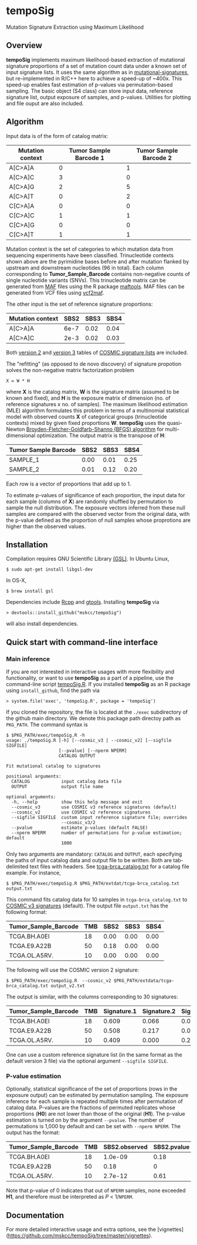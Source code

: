 # tempoSig
Mutation Signature Extraction using Maximum Likelihood

## Overview
**tempoSig** implements maximum likelihood-based extraction of mutational signature proportions of a set of mutation count data under a known set of input signature lists. It uses the same algorithm as in [mutational-signatures](https://github.com/mskcc/mutation-signatures), but re-implemented in R/C++ here to achieve a speed-up of ~400x. This speed-up enables fast estimation of p-values via permutation-based sampling. The basic object (S4 class) can store input data, reference signature list, output exposure of samples, and p-values. Utilities for plotting and file ouput are also included. 

## Algorithm
Input data is of the form of catalog matrix:

Mutation context | Tumor Sample Barcode 1 | Tumor Sample Barcode 2
---------------- | ---------------------- | ----------------------
A[C>A]A          |                      0 |                      1
A[C>A]C          |                      3 |                      0
A[C>A]G          |                      2 |                      5
A[C>A]T          |                      0 |                      2
C[C>A]A          |                      0 |                      0
C[C>A]C          |                      1 |                      1
C[C>A]G          |                      0 |                      0
C[C>A]T          |                      1 |                      1

Mutation context is the set of categories to which mutation data from sequencing experiments have been classified. Trinucleotide contexts shown above are the pyrimidine bases before and after mutation flanked by upstream and downstream nucleotides (96 in total). Each column corresponding to **Tumor_Sample_Barcode** contains non-negative counts of single nucleotide variants (SNVs). This trinucleotide matrix can be generated from [MAF](https://docs.gdc.cancer.gov/Data/File_Formats/MAF_Format/) files using the R package [maftools](https://bioconductor.org/packages/maftools/). MAF files can be generated from VCF files using [vcf2maf](https://github.com/mskcc/vcf2maf).

The other input is the set of reference signature proportions:

Mutation context | SBS2 | SBS3 | SBS4
---------------- | ---- | ---- | ----
A[C>A]A          | 6e-7 | 0.02 | 0.04
A[C>A]C          | 2e-3 | 0.02 | 0.03

Both [version 2](https://github.com/mskcc/tempoSig/edit/master/inst/extdata/COSMIC_SNV_signatures_v2.txt) and [version 3](https://github.com/mskcc/tempoSig/edit/master/inst/extdata/COSMIC_SBS_signatures-v3.txt) tables of [COSMIC signature lists](https://cancer.sanger.ac.uk/cosmic/signatures) are included.

The "refitting" (as opposed to de novo discovery) of signature propotion solves the non-negative matrix factorization problem

    X = W * H
    
where **X** is the catalog matrix, **W** is the signature matrix (assumed to be known and fixed), and **H** is the exposure matrix of dimension (no. of reference signatures x no. of samples). The maximum likelihood estimation (MLE) algorithm formulates this problem in terms of a multinomial statistical model with observed counts **X** of categorical groups (trinucleotide contexts) mixed by given fixed proportions **W**. **tempoSig** uses the quasi-Newton [Broyden-Fletcher-Goldfarb-Shanno (BFGS) algorithm](https://www.gnu.org/software/gsl/doc/html/multimin.html) for multi-dimensional optimization.
The output matrix is the transpose of **H**:

Tumor Sample Barcode | SBS2 | SBS3 | SBS4
-------------------- | ---- | ---- | ----
SAMPLE_1             | 0.00 | 0.01 | 0.25
SAMPLE_2             | 0.01 | 0.12 | 0.20

Each row is a vector of proportions that add up to 1.

To estimate p-values of significance of each proportion, the input data for each sample (columns of **X**) are randomly shuffled by permutation to sample the null distribution. The exposure vectors inferred from these null samples are compared with the observed vector from the original data, with the p-value defined as the proportion of null samples whose proprotions are higher than the observed values. 

## Installation
Compilation requires GNU Scientific Library [(GSL)](https://www.gnu.org/software/gsl/). In Ubuntu Linux,

    $ sudo apt-get install libgsl-dev
    
In OS-X,

    $ brew install gsl

Dependencies include [Rcpp](https://cran.r-project.org/package=Rcpp) and [gtools](https://cran.r-project.org/package=gtools). Installing **tempoSig** via

    > devtools::install_github("mskcc/tempoSig")

will also install dependencies.

## Quick start with command-line interface

### Main inference
If you are not interested in interactive usages with more flexibility and functionality, or want to use **tempoSig** as a part of a pipeline, use the command-line script [tempoSig.R](https://github.com/mskcc/tempoSig/blob/master/exec/tempoSig.R). If you installed **tempoSig** as an R package using `install_github`, find the path via

    > system.file('exec', 'tempoSig.R', package = 'tempoSig')
   
If you cloned the repository, the file is located at the `./exec` subdirectory of the github main directory. We denote this package path directoy path as `PKG_PATH`. The command syntax is

    $ $PKG_PATH/exec/tempoSig.R -h
    usage: ./tempoSig.R [-h] [--cosmic_v3 | --cosmic_v2] [--sigfile SIGFILE]
                        [--pvalue] [--nperm NPERM]
                        CATALOG OUTPUT

    Fit mutational catalog to signatures

    positional arguments:
      CATALOG            input catalog data file
      OUTPUT             output file name

    optional arguments:
      -h, --help         show this help message and exit
      --cosmic_v3        use COSMIC v3 reference signatures (default)
      --cosmic_v2        use COSMIC v2 reference signatures
      --sigfile SIGFILE  custom input reference signature file; overrides
                         --cosmic_v3/2
      --pvalue           estimate p-values (default FALSE)
      --nperm NPERM      number of permutations for p-value estimation; default
                         1000

Only two arguments are mandatory: `CATALOG` and `OUTPUT`, each specifying the paths of input catalog data and output file to be written. Both are tab-delimited text files with headers. See [tcga-brca_catalog.txt](https://github.com/mskcc/tempoSig/blob/master/inst/extdata/tcga-brca_catalog.txt) for a catalog file example. For instance,

    $ $PKG_PATH/exec/tempoSig.R $PKG_PATH/extdat/tcga-brca_catalog.txt output.txt
    
This command fits catalog data for 10 samples in `tcga-brca_catalog.txt` to [COSMIC v3 signatures](https://github.com/mskcc/tempoSig/edit/master/inst/extdata/COSMIC_SBS_signatures-v3.txt) (default). The output file `output.txt` has the following format:

Tumor_Sample_Barcode | TMB | SBS2 | SBS3 | SBS4
-------------------- | --- | ---- | ---- | ----
TCGA.BH.A0EI         | 18  | 0.00 | 0.00 | 0.00
TCGA.E9.A22B         | 50  | 0.18 | 0.00 | 0.00
TCGA.OL.A5RV.        | 10  | 0.00 | 0.00 | 0.00 

The following will use the COSMIC version 2 signature:

    $ $PKG_PATH/exec/tempoSig.R  --cosmic_v2 $PKG_PATH/extdata/tcga-brca_catalog.txt output_v2.txt

The output is similar, with the columns corresponding to 30 signatures:

Tumor_Sample_Barcode | TMB | Signature.1 | Signature.2 | Signature.3
-------------------- | --- | ----------- | ----------- | -----------
TCGA.BH.A0EI         | 18  | 0.609       | 0.066       | 0.000
TCGA.E9.A22B         | 50  | 0.508       | 0.217       | 0.000
TCGA.OL.A5RV.        | 10  | 0.409       | 0.000       | 0.225 

One can use a custom reference signature list (in the same format as the default version 3 file) via the optional argument `--sigfile SIGFILE`.

### P-value estimation
Optionally, statistical significance of the set of proportions (rows in the exposure output) can be estimated by permutation sampling. The exposure inference for each sample is repeated multiple times after permutation of catalog data. P-values are the fractions of permuted replicates whose proportions (**H0**) are not lower than those of the original (**H1**). The p-value estimation is turned on by the argument `--pvalue`. The number of permutations is 1,000 by default and can be set with `--nperm NPERM`. The output has the format:

Tumor_Sample_Barcode | TMB | SBS2.observed | SBS2.pvalue | SBS3.observed | SBS3.pvalue | SBS4.observed | SBS4.pvalue
-------------------- | --- | ------------- | ----------- | ------------- | ----------- | ------------- | -----------
TCGA.BH.A0EI         | 18  | 1.0e-09       | 0.18        | 3.2e-13       | 0.94        | 1.5e-13       | 0.91
TCGA.E9.A22B         | 50  | 0.18          | 0           | 1.6e-11       | 0.73        | 1.7e-13       | 0.95
TCGA.OL.A5RV.        | 10  | 2.7e-12       | 0.61        | 1.1e-10       | 0.29        | 2.4e-11       | 0.54

Note that p-value of 0 indicates that out of `NPERM` samples, none exceeded **H1**, and therefore must be interpreted as *P* < 1/`NPERM`.

## Documentation

For more detailed interactive usage and extra options, see the [vignettes] (https://github.com/mskcc/tempoSig/tree/master/vignettes).
